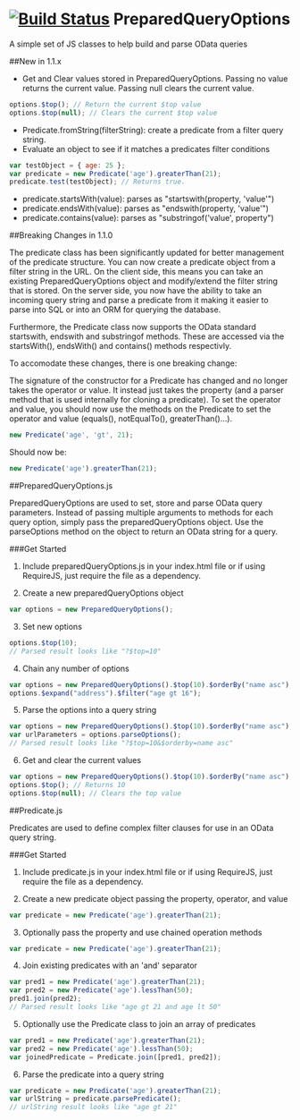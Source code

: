 [![Build Status](https://travis-ci.org/nova706/PreparedQueryOptions.svg?branch=1.1.1)](https://travis-ci.org/nova706/PreparedQueryOptions)
PreparedQueryOptions
=======================

A simple set of JS classes to help build and parse OData queries

##New in 1.1.x
- Get and Clear values stored in PreparedQueryOptions. Passing no value returns the current value. Passing null clears the current value.
```javascript
options.$top(); // Return the current $top value
options.$top(null); // Clears the current $top value
```
- Predicate.fromString(filterString): create a predicate from a filter query string.
- Evaluate an object to see if it matches a predicates filter conditions
```javascript
var testObject = { age: 25 };
var predicate = new Predicate('age').greaterThan(21);
predicate.test(testObject); // Returns true.
```
- predicate.startsWith(value): parses as "startswith(property, 'value'")
- predicate.endsWith(value): parses as "endswith(property, 'value'")
- predicate.contains(value): parses as "substringof('value', property")

##Breaking Changes in 1.1.0

The predicate class has been significantly updated for better management of the predicate structure. You can now create a predicate object from a filter string in the URL. On the client side, this means you can take an existing PreparedQueryOptions object and modify/extend the filter string that is stored. On the server side, you now have the ability to take an incoming query string and parse a predicate from it making it easier to parse into SQL or into an ORM for querying the database. 

Furthermore, the Predicate class now supports the OData standard startswith, endswith and substringof methods. These are accessed via the startsWith(), endsWith() and contains() methods respectivly.

To accomodate these changes, there is one breaking change:

The signature of the constructor for a Predicate has changed and no longer takes the operator or value. It instead just takes the property (and a parser method that is used internally for cloning a predicate). To set the operator and value, you should now use the methods on the Predicate to set the operator and value (equals(), notEqualTo(), greaterThan()...).

```javascript
new Predicate('age', 'gt', 21);
```
Should now be:
```javascript
new Predicate('age').greaterThan(21);
```

##PreparedQueryOptions.js

PreparedQueryOptions are used to set, store and parse OData query parameters. Instead of passing multiple arguments to methods for each query option, simply pass the preparedQueryOptions object. Use the parseOptions method on the object to return an OData string for a query.

###Get Started

1. Include preparedQueryOptions.js in your index.html file or if using RequireJS, just require the file as a dependency.

2. Create a new preparedQueryOptions object
```javascript
var options = new PreparedQueryOptions();
```

3. Set new options
```javascript
options.$top(10);
// Parsed result looks like "?$top=10"
```

4. Chain any number of options
```javascript
var options = new PreparedQueryOptions().$top(10).$orderBy("name asc");
options.$expand("address").$filter("age gt 16");
```

5. Parse the options into a query string
```javascript
var options = new PreparedQueryOptions().$top(10).$orderBy("name asc");
var urlParameters = options.parseOptions();
// Parsed result looks like "?$top=10&$orderby=name asc"
```

6. Get and clear the current values
```javascript
var options = new PreparedQueryOptions().$top(10).$orderBy("name asc");
options.$top(); // Returns 10
options.$top(null); // Clears the top value
```

##Predicate.js

Predicates are used to define complex filter clauses for use in an OData query string.

###Get Started

1. Include predicate.js in your index.html file or if using RequireJS, just require the file as a dependency.

2. Create a new predicate object passing the property, operator, and value
```javascript
var predicate = new Predicate('age').greaterThan(21);
```

3. Optionally pass the property and use chained operation methods
```javascript
var predicate = new Predicate('age').greaterThan(21);
```

4. Join existing predicates with an 'and' separator
```javascript
var pred1 = new Predicate('age').greaterThan(21);
var pred2 = new Predicate('age').lessThan(50);
pred1.join(pred2);
// Parsed result looks like "age gt 21 and age lt 50"
```

5. Optionally use the Predicate class to join an array of predicates
```javascript
var pred1 = new Predicate('age').greaterThan(21);
var pred2 = new Predicate('age').lessThan(50);
var joinedPredicate = Predicate.join([pred1, pred2]);
```

6. Parse the predicate into a query string
```javascript
var predicate = new Predicate('age').greaterThan(21);
var urlString = predicate.parsePredicate();
// urlString result looks like "age gt 21"
```
